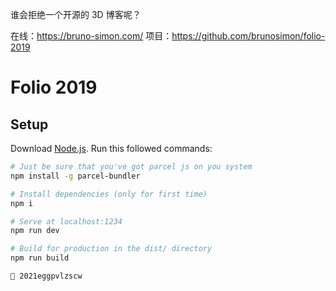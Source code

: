 

谁会拒绝一个开源的 3D 博客呢？

在线：https://bruno-simon.com/
项目：https://github.com/brunosimon/folio-2019
# Folio 2019

## Setup
Download [Node.js](https://nodejs.org/en/download/).
Run this followed commands:

``` bash
# Just be sure that you've got parcel js on you system
npm install -g parcel-bundler

# Install dependencies (only for first time)
npm i

# Serve at localhost:1234
npm run dev

# Build for production in the dist/ directory
npm run build
```

```
🥚 2021eggpvlzscw
```

